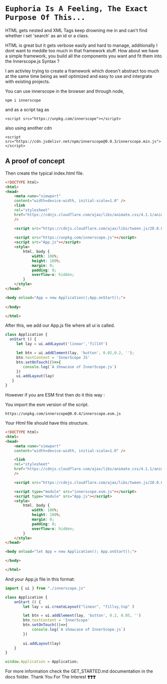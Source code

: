 
# `Euphoria Is A Feeling, The Exact Purpose Of This...`

HTML gets nested and XML Tags keep drowning me in and can't find whether i set
'search' as an id or a class.

HTML is great but it gets verbose easily and hard to manage, additionally I dont want to meddle
too much in that framework stuff.
How about we have a simple framework, you build all the components you want and fit them into
the Innerscope.js Syntax ?

I am activley trying to create a framework which doesn't abstract too much at the same time being
as well optimized and easy to use and intergrate with existing projects.

You can use innerscope in the browser and through node,

```npm i innerscope```

and as a script tag as

```<script src="https://unpkg.com/innerscope"></script>```

also using another cdn

```<script src="https://cdn.jsdelivr.net/npm/innerscope@0.0.3/innerscope.min.js"></script>```

## A proof of concept

Then create the typical index.html file.

```html
<!DOCTYPE html>
<html>
<head>
    <meta name="viewport" 
    content="width=device-width, initial-scale=1.0" />
    <link
    rel="stylesheet"
    href="https://cdnjs.cloudflare.com/ajax/libs/animate.css/4.1.1/animate.min.css"
    />

    <script src="https://cdnjs.cloudflare.com/ajax/libs/tween.js/20.0.0/tween.umd.js"></script>
    
    <script src="https://unpkg.com/innerscope.js"></script>
    <script src="App.js"></script>
    <style>
        html, body {
            width: 100%;
            height: 100%;
            margin: 0;
            padding: 0;
            overflow-x: hidden;
        }
    </style>
</head>

<body onload="App = new Application();App.onStart();">
    
</body>

</html>
```

After this, we add our App.js file where all ui is called.

```javascript
class Application {
  onStart () {
     let lay = ui.addLayout('linear','fillXY')

     let btn = ui.addElement(lay, 'button', 0.02,0.2, '');
     btn.textContent = 'InnerScope JS'
     btn.setOnTouch(()=>{
        console.log(`A showcase of InnerScope.js`)
     })
     ui.addLayout(lay)
   }
}
```

However if you are ESM first then do it this way :

You import the esm version of the script.

```https://unpkg.com/innerscope@0.0.4/innerscope.esm.js```

Your Html file should have this structure.

```html
<!DOCTYPE html>
<html>
<head>
    <meta name="viewport" 
    content="width=device-width, initial-scale=1.0" />

    <link
    rel="stylesheet"
    href="https://cdnjs.cloudflare.com/ajax/libs/animate.css/4.1.1/animate.min.css"
    />

    <script src="https://cdnjs.cloudflare.com/ajax/libs/tween.js/20.0.0/tween.umd.js"></script>

    <script type="module" src="innerscope.esm.js"></script>
    <script type="module" src="App.js"></script>
    <style>
        html, body {
            width: 100%;
            height: 100%;
            margin: 0;
            padding: 0;
            overflow-x: hidden;
        }
    </style>
</head>

<body onload="let App = new Application(); App.onStart();">

</body>

</html>
```

And your App.js file in this format:

```javascript
import { ui } from "./innerscope.js"

class Application {
    onStart () {
        let lay = ui.createLayout("linear", "fillxy,top" )

        let btn = ui.addElement(lay, 'button', 0.2, 0.05, '')
        btn.textContent = 'InnerScope'
        btn.setOnTouch(()=>{
            console.log(`A showcase of InnerScope.js`)
        })
        
        ui.addLayout(lay)
    }
}

window.Application = Application;
```

For more information check the GET_STARTED.md documentation in the docs folder.
Thank You For The Interest ❣️❣️❣️
